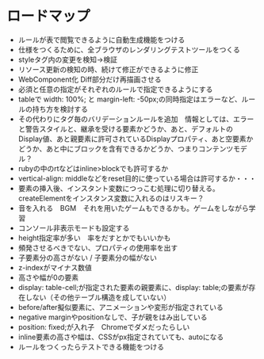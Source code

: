 

# ロードマップ

- ルールが表で閲覧できるように自動生成機能をつける
- 仕様をつくるために、全ブラウザのレンダリングテストツールをつくる
- styleタグ内の変更を検知→検証
- リソース更新の検知の時、続けて修正ができるように修正
- WebComponent化 Diff部分だけ再描画させる
- 必須と任意の指定がそれぞれのルールで指定できるようにする
- tableで width: 100%; と margin-left: -50px;の同時指定はエラーなど、ルールの持ち方を検討する
- その代わりにタグ毎のバリデーションルールを追加　情報としては、エラーと警告スタイルと、継承を受ける要素かどうか、あと、デフォルトのDisplay値、あと親要素に許可されているDisplayプロパティ、あと空要素かどうか、あと中にブロックを含有できるかどうか、つまりコンテンツモデル？
- rubyの中のrtなどはinline>blockでも許可するか
- vertical-align: middleなどをreset目的に使っている場合は許可するか・・・
- 要素の挿入後、インスタント変数につっこむ処理に切り替える。createElementをインスタンス変数に入れるのはリスキー？
- 音を入れる　BGM　それを用いたゲームもできるかも。ゲームをしながら学習
- コンソール非表示モードも設定する
- height指定率が多い　率をだすとかでもいいかも
- 頻発させるべきでない、プロパティの使用率を出す
- 子要素分の高さがない / 子要素分の幅がない
- z-indexがマイナス数値
- 高さや幅が0の要素
- display: table-cell;が指定された要素の親要素に、display: table;の要素が存在しない（その他テーブル構造を成していない）
- before/after擬似要素に、アニメーションや変形が指定されている
- negative marginやpositionなしで、子が親をはみ出している
- position: fixed;が入れ子　Chromeでダメだったらしい
- inline要素の高さや幅は、CSSがpx指定されていても、autoになる
- ルールをつくったらテストできる機能をつける
